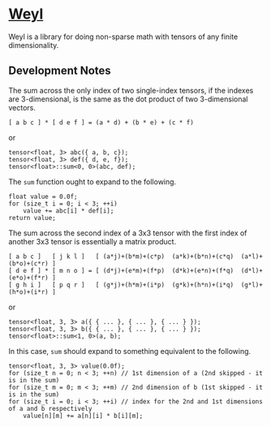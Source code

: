 [Weyl](https://en.wikipedia.org/wiki/Weyl)
====

Weyl is a library for doing non-sparse math with tensors of any finite dimensionality.


Development Notes
-----------------

The sum across the only index of two single-index tensors, if the indexes are 3-dimensional, is the same as the dot product of two 3-dimensional vectors.

    [ a b c ] * [ d e f ] = (a * d) + (b * e) + (c * f)

or

    tensor<float, 3> abc({ a, b, c});
    tensor<float, 3> def({ d, e, f});
    tensor<float>::sum<0, 0>(abc, def);

The `sum` function ought to expand to the following.

    float value = 0.0f;
    for (size_t i = 0; i < 3; ++i)
        value += abc[i] * def[i];
    return value;

The sum across the second index of a 3x3 tensor with the first index of another 3x3 tensor is essentially a matrix product.

    [ a b c ]   [ j k l ]   [ (a*j)+(b*m)+(c*p)  (a*k)+(b*n)+(c*q)  (a*l)+(b*o)+(c*r) ]
    [ d e f ] * [ m n o ] = [ (d*j)+(e*m)+(f*p)  (d*k)+(e*n)+(f*q)  (d*l)+(e*o)+(f*r) ]
    [ g h i ]   [ p q r ]   [ (g*j)+(h*m)+(i*p)  (g*k)+(h*n)+(i*q)  (g*l)+(h*o)+(i*r) ]

or

    tensor<float, 3, 3> a({ { ... }, { ... }, { ... } });
    tensor<float, 3, 3> b({ { ... }, { ... }, { ... } });
    tensor<float>::sum<1, 0>(a, b);

In this case, `sum` should expand to something equivalent to the following.

    tensor<float, 3, 3> value(0.0f);
    for (size_t n = 0; n < 3; ++n) // 1st dimension of a (2nd skipped - it is in the sum)
    for (size_t m = 0; m < 3; ++m) // 2nd dimension of b (1st skipped - it is in the sum)
    for (size_t i = 0; i < 3; ++i) // index for the 2nd and 1st dimensions of a and b respectively
        value[n][m] += a[n][i] * b[i][m];
